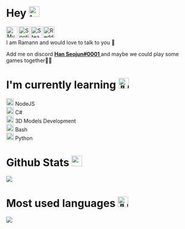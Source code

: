 # Hey <img src="https://cdn.discordapp.com/emojis/776588072614625299.gif?v=1" alt= "https://media.giphy.com/media/hvRJCLFzcasrR4ia7z/giphy.gif" width="28px">
<a href = "https://discordapp.com/users/537230099121045504"><img align ="left" alt = "My Discord Profile" width = "30px" src= "https://play-lh.googleusercontent.com/_4zBNFjA8S9yjNB_ONwqBvxTvyXYdC7Nh1jYZ2x6YEcldBr2fyijdjM2J5EoVdTpnkA=s180-rw" /> </a>
<a href = "https://open.spotify.com/user/31vsqrovxe663sqf3wjit4q7tupm"><img align ="left" alt = "Spotify!!" width = "30px" src= "https://play-lh.googleusercontent.com/UrY7BAZ-XfXGpfkeWg0zCCeo-7ras4DCoRalC_WXXWTK9q5b0Iw7B0YQMsVxZaNB7DM=s180-rw" /> </a>
<a href = "https://steamcommunity.com/id/theramann/"><img align ="left" alt = "Steam!!" width = "30px" src= "https://play-lh.googleusercontent.com/52_DMY5417awaEgJf3_9mWgEuO2t1JfkGab8kM-LD6l5u6cGm_1-GsoQ_IyWFHdbkA=s180-rw" /> </a>
<a href = "https://myanimelist.net/profile/TheRamann"><img align ="left" alt = "Reddit !!" width = "30px" src= "https://cdn.myanimelist.net/img/sp/icon/apple-touch-icon-256.png" /> </a>
<p><br><br>
I am Ramann and would love to talk to you 💬 <p>
Add me on  discord <a href = "https://discordapp.com/users/537230099121045504"> <b>Han Seojun#0001 </a></b> and maybe we could play some games together🤷‍♂️</p>

# I'm currently learning <img src="https://cdn.discordapp.com/emojis/722080155413250148.png?v=1" alt = "👨‍🎓" width="28px">

<img src="https://cdn.discordapp.com/emojis/762224193793818625.png?v=1" alt = "💜" width="20px"> NodeJS <br>
<img src="https://cdn.discordapp.com/emojis/762224193793818625.png?v=1" alt = "💜" width="20px"> C# <br>
<img src="https://cdn.discordapp.com/emojis/762224193793818625.png?v=1" alt = "💜" width="20px"> 3D Models Development <br>
<img src="https://cdn.discordapp.com/emojis/762224193793818625.png?v=1" alt = "💜" width="20px"> Bash <br>
<img src="https://cdn.discordapp.com/emojis/762224193793818625.png?v=1" alt = "💜" width="20px"> Python <br>

# Github Stats <img src="https://cdn.discordapp.com/emojis/638869604332077067.gif?v=1" alt = "📈" width="28px">
<img align="center" src="https://github-readme-stats.vercel.app/api/?username=TheRamann&theme=gotham" /> <br>
# Most used languages <img src="https://cdn.discordapp.com/emojis/726358123341676564.png?v=1" alt = "👨‍💻" width="28px">
<img align="center" src="https://github-readme-stats.vercel.app/api/top-langs/?username=TheRamann&theme=gotham" />
